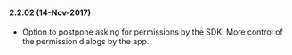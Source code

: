 #### 2.2.02 (14-Nov-2017)
- Option to postpone asking for permissions by the SDK. More control of the permission dialogs by the app.
 
